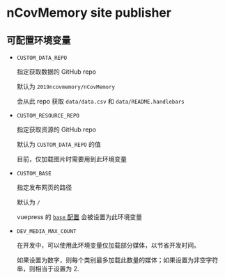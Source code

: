 # nCovMemory site publisher

## 可配置环境变量

- `CUSTOM_DATA_REPO`

  指定获取数据的 GitHub repo

  默认为 `2019ncovmemory/nCovMemory`

  会从此 repo 获取 `data/data.csv` 和 `data/README.handlebars`

- `CUSTOM_RESOURCE_REPO`

  指定获取资源的 GitHub repo

  默认为 `CUSTOM_DATA_REPO` 的值

  目前，仅加载图片时需要用到此环境变量

- `CUSTOM_BASE`

  指定发布网页的路径

  默认为 `/`

  vuepress 的 [`base` 配置](https://vuepress.vuejs.org/config/#base) 会被设置为此环境变量

- `DEV_MEDIA_MAX_COUNT`

  在开发中，可以使用此环境变量仅加载部分媒体，以节省开发时间。

  如果设置为数字，则每个类别最多加载此数量的媒体；如果设置为非空字符串，则相当于设置为 2.

